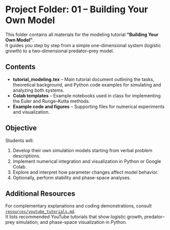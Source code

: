 # Project Folder: 01 – Building Your Own Model

This folder contains all materials for the modeling tutorial **"Building Your Own Model"**.  
It guides you step by step from a simple one-dimensional system (logistic growth) to a two-dimensional predator–prey model.

## Contents
- **tutorial_modeling.tex** – Main tutorial document outlining the tasks, theoretical background, and Python code examples for simulating and analyzing both systems.  
- **Colab templates** – Example notebooks used in class for implementing the Euler and Runge–Kutta methods.  
- **Example code and figures** – Supporting files for numerical experiments and visualization.  

## Objective
Students will:
1. Develop their own simulation models starting from verbal problem descriptions.  
2. Implement numerical integration and visualization in Python or Google Colab.  
3. Explore and interpret how parameter changes affect model behavior.  
4. Optionally, perform stability and phase-space analyses.

## Additional Resources
For complementary explanations and coding demonstrations, consult  
[`resources/youtube_tutorials.md`](../../../resources/youtube_tutorials.md).  
It lists recommended YouTube tutorials that show logistic growth, predator–prey simulation, and phase-space visualization in Python.

